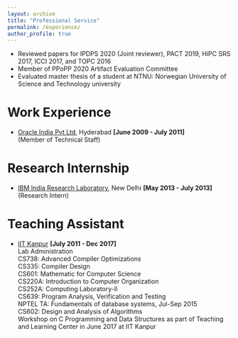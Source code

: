 ```yaml
---
layout: archive
title: "Professional Service"
permalink: /experience/
author_profile: true
---
```


* Reviewed papers for IPDPS 2020 (Joint reviewer), PACT 2019, HiPC SRS 2017, ICCI 2017, and TOPC 2016
* Member of PPoPP 2020 Artifact Evaluation Committee 
* Evaluated master thesis of a student at NTNU: Norwegian University of Science and Technology university 

Work Experience
======

* [Oracle India Pvt Ltd](http://www.oracle.com/), Hyderabad  **\[June 2009 - July 2011\]**  
  \(Member of Technical Staff\)

Research Internship
======

* [IBM India Research Laboratory](http://www.research.ibm.com/labs/india/), New Delhi  **\[May 2013 - July 2013\]**  
  \(Research Intern\) 


Teaching Assistant
======

*  [IIT Kanpur](http://iitk.ac.in/)   **\[July 2011 - Dec 2017\]**  
   Lab Administration  
   CS738: Advanced Compiler Optimizations  
   CS335: Compiler Design  
   CS601: Mathematic for Computer Science  
   CS220A: Introduction to Computer Organization  
   CS252A: Computing Laboratory-II  
   CS639: Program Analysis, Verification and Testing  
   NPTEL TA: Fundamentals of database systems, Jul-Sep 2015  
   CS602: Design and Analysis of Algorithms  
   Workshop on C Programming and Data Structures as part of Teaching and Learning Center in June 2017 at IIT Kanpur  

